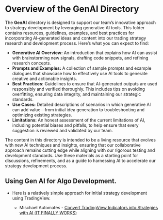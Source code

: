 # Overview of the GenAI Directory

The **GenAI** directory is designed to support our team’s innovative approach to strategy development by leveraging generative AI tools. This folder contains resources, guidelines, examples, and best practices for incorporating AI-generated ideas and content into our trading strategy research and development process. Here’s what you can expect to find:

- **Generative AI Overview:** An introduction that explains how AI can assist with brainstorming new signals, drafting code snippets, and refining research concepts.  
- **Prompts and Examples:** A collection of sample prompts and example dialogues that showcase how to effectively use AI tools to generate creative and actionable insights.  
- **Best Practices:** Guidelines to ensure that AI-generated outputs are used responsibly and verified thoroughly. This includes tips on avoiding overfitting, ensuring data integrity, and maintaining our strategic standards.  
- **Use Cases:** Detailed descriptions of scenarios in which generative AI can add value—from initial idea generation to troubleshooting and optimizing existing strategies.  
- **Limitations:** An honest assessment of the current limitations of AI, including potential biases and pitfalls, to help ensure that every suggestion is reviewed and validated by our team.

The content in this directory is intended to be a living resource that evolves with new AI techniques and insights, ensuring that our collaborative approach remains cutting edge while aligning with our rigorous testing and development standards. Use these materials as a starting point for discussions, refinements, and as a guide to harnessing AI to accelerate our strategy development process.

## Using Gen AI for Algo Development.

- Here is a relatively simple approach for initial strategy development using TradingView.

  - Mischael Automates - [Convert TradingView Indicators into Strategies with AI (IT FINALLY WORKS)](https://www.youtube.com/watch?v=ETuIpsL_7Mc)


